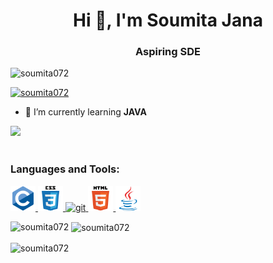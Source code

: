 <h1 align="center">Hi 👋, I'm Soumita Jana</h1>
<h3 align="center">Aspiring SDE</h3>

<p align="left"> <img src="https://komarev.com/ghpvc/?username=soumita072&label=Profile%20views&color=0e75b6&style=flat" alt="soumita072" /> </p>

<p align="left"> <a href="https://github.com/ryo-ma/github-profile-trophy"><img src="https://github-profile-trophy.vercel.app/?username=soumita072" alt="soumita072" /></a> </p>

- 🌱 I’m currently learning **JAVA**

<img src="https://user-images.githubusercontent.com/74038190/212747903-e9bdf048-2dc8-41f9-b973-0e72ff07bfba.gif" width="500">
<br><br>
<p align="left">
</p>

<h3 align="left">Languages and Tools:</h3>
<p align="left"> <a href="https://www.cprogramming.com/" target="_blank" rel="noreferrer"> <img src="https://raw.githubusercontent.com/devicons/devicon/master/icons/c/c-original.svg" alt="c" width="40" height="40"/> </a> <a href="https://www.w3schools.com/css/" target="_blank" rel="noreferrer"> <img src="https://raw.githubusercontent.com/devicons/devicon/master/icons/css3/css3-original-wordmark.svg" alt="css3" width="40" height="40"/> </a> <a href="https://git-scm.com/" target="_blank" rel="noreferrer"> <img src="https://www.vectorlogo.zone/logos/git-scm/git-scm-icon.svg" alt="git" width="40" height="40"/> </a> <a href="https://www.w3.org/html/" target="_blank" rel="noreferrer"> <img src="https://raw.githubusercontent.com/devicons/devicon/master/icons/html5/html5-original-wordmark.svg" alt="html5" width="40" height="40"/> </a> <a href="https://www.java.com" target="_blank" rel="noreferrer"> <img src="https://raw.githubusercontent.com/devicons/devicon/master/icons/java/java-original.svg" alt="java" width="40" height="40"/> </a> </p>

<p><img align="left" src="https://github-readme-stats.vercel.app/api/top-langs?username=soumita072&show_icons=true&locale=en&layout=compact" alt="soumita072" /></p>

<p>&nbsp;<img align="center" src="https://github-readme-stats.vercel.app/api?username=soumita072&show_icons=true&locale=en" alt="soumita072" /></p>

<p><img align="center" src="https://github-readme-streak-stats.herokuapp.com/?user=soumita072&" alt="soumita072" /></p>

